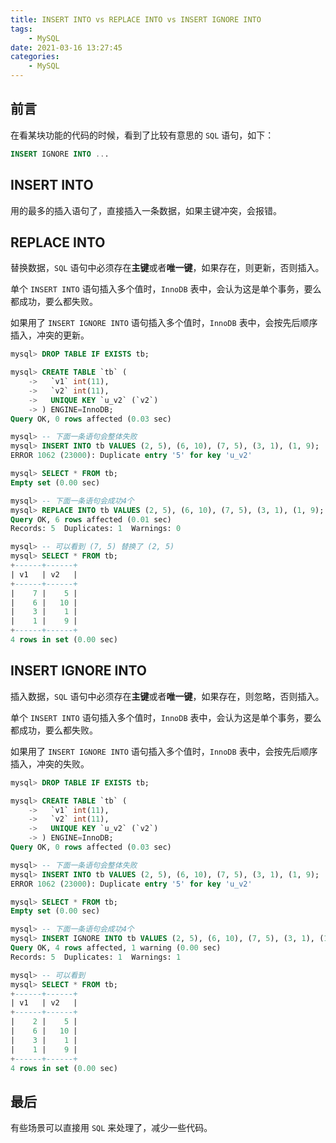 ```yaml
---
title: INSERT INTO vs REPLACE INTO vs INSERT IGNORE INTO
tags:
    - MySQL
date: 2021-03-16 13:27:45
categories:
    - MySQL
---
```

## 前言

在看某块功能的代码的时候，看到了比较有意思的 `SQL` 语句，如下：

```sql
INSERT IGNORE INTO ...
```

## INSERT INTO

用的最多的插入语句了，直接插入一条数据，如果主键冲突，会报错。

## REPLACE INTO

替换数据，`SQL` 语句中必须存在**主键**或者**唯一键**，如果存在，则更新，否则插入。

单个 `INSERT INTO` 语句插入多个值时，`InnoDB` 表中，会认为这是单个事务，要么都成功，要么都失败。

如果用了 `INSERT IGNORE INTO` 语句插入多个值时，`InnoDB` 表中，会按先后顺序插入，冲突的更新。

```sql
mysql> DROP TABLE IF EXISTS tb;

mysql> CREATE TABLE `tb` (
    ->   `v1` int(11),
    ->   `v2` int(11),
    ->   UNIQUE KEY `u_v2` (`v2`)
    -> ) ENGINE=InnoDB;
Query OK, 0 rows affected (0.03 sec)

mysql> -- 下面一条语句会整体失败
mysql> INSERT INTO tb VALUES (2, 5), (6, 10), (7, 5), (3, 1), (1, 9);
ERROR 1062 (23000): Duplicate entry '5' for key 'u_v2'

mysql> SELECT * FROM tb;
Empty set (0.00 sec)

mysql> -- 下面一条语句会成功4个
mysql> REPLACE INTO tb VALUES (2, 5), (6, 10), (7, 5), (3, 1), (1, 9);
Query OK, 6 rows affected (0.01 sec)
Records: 5  Duplicates: 1  Warnings: 0

mysql> -- 可以看到 (7, 5) 替换了 (2, 5)
mysql> SELECT * FROM tb;
+------+------+
| v1   | v2   |
+------+------+
|    7 |    5 |
|    6 |   10 |
|    3 |    1 |
|    1 |    9 |
+------+------+
4 rows in set (0.00 sec)
```

## INSERT IGNORE INTO

插入数据，`SQL` 语句中必须存在**主键**或者**唯一键**，如果存在，则忽略，否则插入。

单个 `INSERT INTO` 语句插入多个值时，`InnoDB` 表中，会认为这是单个事务，要么都成功，要么都失败。

如果用了 `INSERT IGNORE INTO` 语句插入多个值时，`InnoDB` 表中，会按先后顺序插入，冲突的失败。

```sql
mysql> DROP TABLE IF EXISTS tb;

mysql> CREATE TABLE `tb` (
    ->   `v1` int(11),
    ->   `v2` int(11),
    ->   UNIQUE KEY `u_v2` (`v2`)
    -> ) ENGINE=InnoDB;
Query OK, 0 rows affected (0.03 sec)

mysql> -- 下面一条语句会整体失败
mysql> INSERT INTO tb VALUES (2, 5), (6, 10), (7, 5), (3, 1), (1, 9);
ERROR 1062 (23000): Duplicate entry '5' for key 'u_v2'

mysql> SELECT * FROM tb;
Empty set (0.00 sec)

mysql> -- 下面一条语句会成功4个
mysql> INSERT IGNORE INTO tb VALUES (2, 5), (6, 10), (7, 5), (3, 1), (1, 9);
Query OK, 4 rows affected, 1 warning (0.00 sec)
Records: 5  Duplicates: 1  Warnings: 1

mysql> -- 可以看到 
mysql> SELECT * FROM tb;
+------+------+
| v1   | v2   |
+------+------+
|    2 |    5 |
|    6 |   10 |
|    3 |    1 |
|    1 |    9 |
+------+------+
4 rows in set (0.00 sec)
```

## 最后

有些场景可以直接用 `SQL` 来处理了，减少一些代码。